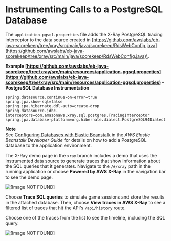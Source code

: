 # Instrumenting Calls to a PostgreSQL Database<a name="scorekeep-postgresql"></a>

The `application-pgsql.properties` file adds the X\-Ray PostgreSQL tracing interceptor to the data source created in [https://github.com/awslabs/eb-java-scorekeep/tree/xray/src/main/java/scorekeep/RdsWebConfig.java](https://github.com/awslabs/eb-java-scorekeep/tree/xray/src/main/java/scorekeep/RdsWebConfig.java)\.

**Example [https://github.com/awslabs/eb-java-scorekeep/tree/xray/src/main/resources/application-pgsql.properties](https://github.com/awslabs/eb-java-scorekeep/tree/xray/src/main/resources/application-pgsql.properties) – PostgreSQL Database Instrumentation**  

```
spring.datasource.continue-on-error=true
spring.jpa.show-sql=false
spring.jpa.hibernate.ddl-auto=create-drop
spring.datasource.jdbc-interceptors=com.amazonaws.xray.sql.postgres.TracingInterceptor
spring.jpa.database-platform=org.hibernate.dialect.PostgreSQL94Dialect
```

**Note**  
See [Configuring Databases with Elastic Beanstalk](https://docs.aws.amazon.com/elasticbeanstalk/latest/dg/using-features.managing.db.html) in the *AWS Elastic Beanstalk Developer Guide* for details on how to add a PostgreSQL database to the application environment\.

The X\-Ray demo page in the `xray` branch includes a demo that uses the instrumented data source to generate traces that show information about the SQL queries that it generates\. Navigate to the `/#/xray` path in the running application or choose **Powered by AWS X\-Ray** in the navigation bar to see the demo page\.

![\[Image NOT FOUND\]](http://docs.aws.amazon.com/xray/latest/devguide/images/scorekeep-demo.png)

Choose **Trace SQL queries** to simulate game sessions and store the results in the attached database\. Then, choose **View traces in AWS X\-Ray** to see a filtered list of traces that hit the API's `/api/history` route\.

Choose one of the traces from the list to see the timeline, including the SQL query\.

![\[Image NOT FOUND\]](http://docs.aws.amazon.com/xray/latest/devguide/images/scorekeep-trace-sql.png)